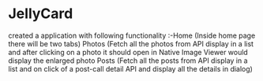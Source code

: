 # JellyCard
created a application with following functionality :-Home (Inside home page there will be two tabs) Photos (Fetch all the photos from API display in a list and after clicking on a photo it should open in Native Image Viewer would display the enlarged photo Posts (Fetch all the posts from API display in a list and on click of a post-call detail API and display all the details in dialog)
